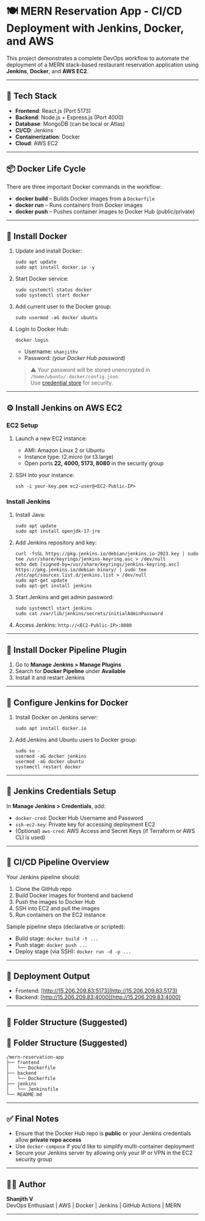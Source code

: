 # 🍽️ MERN Reservation App - CI/CD Deployment with Jenkins, Docker, and AWS

This project demonstrates a complete DevOps workflow to automate the deployment of a MERN stack-based restaurant reservation application using **Jenkins**, **Docker**, and **AWS EC2**.

---

## 🧰 Tech Stack

- **Frontend**: React.js (Port 5173)
- **Backend**: Node.js + Express.js (Port 4000)
- **Database**: MongoDB (can be local or Atlas)
- **CI/CD**: Jenkins
- **Containerization**: Docker
- **Cloud**: AWS EC2

---

## 📦 Docker Life Cycle

There are three important Docker commands in the workflow:

- **docker build** – Builds Docker images from a `Dockerfile`
- **docker run** – Runs containers from Docker images
- **docker push** – Pushes container images to Docker Hub (public/private)

---

## 🐳 Install Docker

1. Update and install Docker:

    ```
    sudo apt update
    sudo apt install docker.io -y
    ```

2. Start Docker service:

    ```
    sudo systemctl status docker
    sudo systemctl start docker
    ```

3. Add current user to the Docker group:

    ```
    sudo usermod -aG docker ubuntu
    ```

4. Login to Docker Hub:

    ```
    docker login
    ```

    - Username: `shanjithv`
    - Password: *(your Docker Hub password)*

    > ⚠️ Your password will be stored unencrypted in `/home/ubuntu/.docker/config.json`.  
    > Use [credential store](https://docs.docker.com/engine/reference/commandline/login/#credentials-store) for security.

---

## ⚙️ Install Jenkins on AWS EC2

### EC2 Setup

1. Launch a new EC2 instance:
    - AMI: Amazon Linux 2 or Ubuntu
    - Instance type: t2.micro (or t3.large)
    - Open ports **22, 4000, 5173, 8080** in the security group

2. SSH into your instance:

    ```
    ssh -i your-key.pem ec2-user@<EC2-Public-IP>
    ```

### Install Jenkins

1. Install Java:

    ```
    sudo apt update
    sudo apt install openjdk-17-jre
    ```

2. Add Jenkins repository and key:

    ```
    curl -fsSL https://pkg.jenkins.io/debian/jenkins.io-2023.key | sudo tee /usr/share/keyrings/jenkins-keyring.asc > /dev/null
    echo deb [signed-by=/usr/share/keyrings/jenkins-keyring.asc] https://pkg.jenkins.io/debian binary/ | sudo tee /etc/apt/sources.list.d/jenkins.list > /dev/null
    sudo apt-get update
    sudo apt-get install jenkins
    ```

3. Start Jenkins and get admin password:

    ```
    sudo systemctl start jenkins
    sudo cat /var/lib/jenkins/secrets/initialAdminPassword
    ```

4. Access Jenkins: `http://<EC2-Public-IP>:8080`

---

## 🔌 Install Docker Pipeline Plugin

1. Go to **Manage Jenkins > Manage Plugins**
2. Search for **Docker Pipeline** under **Available**
3. Install it and restart Jenkins

---

## 👥 Configure Jenkins for Docker

1. Install Docker on Jenkins server:

    ```
    sudo apt install docker.io
    ```

2. Add Jenkins and Ubuntu users to Docker group:

    ```
    sudo su -
    usermod -aG docker jenkins
    usermod -aG docker ubuntu
    systemctl restart docker
    ```

---

## 🔐 Jenkins Credentials Setup

In **Manage Jenkins > Credentials**, add:

- `docker-cred`: Docker Hub Username and Password
- `ssh-ec2-key`: Private key for accessing deployment EC2
- (Optional) `aws-cred`: AWS Access and Secret Keys (if Terraform or AWS CLI is used)

---

## 🔄 CI/CD Pipeline Overview

Your Jenkins pipeline should:

1. Clone the GitHub repo
2. Build Docker images for frontend and backend
3. Push the images to Docker Hub
4. SSH into EC2 and pull the images
5. Run containers on the EC2 instance

Sample pipeline steps (declarative or scripted):

- Build stage: `docker build -t ...`
- Push stage: `docker push ...`
- Deploy stage (via SSH): `docker run -d -p ...`

---

## 📡 Deployment Output

- Frontend: [http://15.206.209.83:5173](http://15.206.209.83:5173)
- Backend: [http://15.206.209.83:4000](http://15.206.209.83:4000)

---

## 📁 Folder Structure (Suggested)

## 📁 Folder Structure (Suggested)

```
/mern-reservation-app
├── frontend
│   └── Dockerfile
├── backend
│   └── Dockerfile
├── jenkins
│   └── Jenkinsfile
└── README.md
```




---

## ✅ Final Notes

- Ensure that the Docker Hub repo is **public** or your Jenkins credentials allow **private repo access**
- Use `docker-compose` if you'd like to simplify multi-container deployment
- Secure your Jenkins server by allowing only your IP or VPN in the EC2 security group

---

## 👨‍💻 Author

**Shanjith V**  
DevOps Enthusiast | AWS | Docker | Jenkins | GitHub Actions | MERN

---


